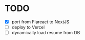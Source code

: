 # TODO
- [x] port from Flareact to NextJS
- [ ] deploy to Vercel
- [ ] dynamically load resume from DB
